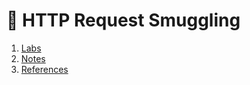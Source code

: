 # 🔴 HTTP Request Smuggling
1. [Labs](contents/labs.md)             
2. [Notes](contents/notes.md)           
3. [References](contents/references.md)  